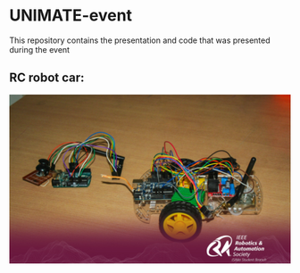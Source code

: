 # UNIMATE-event
This repository contains the presentation and code that was presented during the event

## RC robot car: 


![image](robot_image/robots.jpg) 


